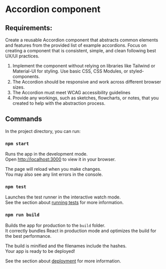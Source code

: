 # Accordion component

## Requirements:

Create a reusable Accordion component that abstracts common elements and features from the provided list of example accordions. Focus on creating a component that is consistent, simple, and clean following best UX/UI practices.

1. Implement the component without relying on libraries like Tailwind or Material-UI for styling. Use basic CSS, CSS Modules, or styled-components.
1. The Accordion should be responsive and work across different browser sizes.
1. The Accordion must meet WCAG accessibility guidelines
1. Provide any workings, such as sketches, flowcharts, or notes, that you created to
   help with the abstraction process.

## Commands

In the project directory, you can run:

### `npm start`

Runs the app in the development mode.\
Open [http://localhost:3000](http://localhost:3000) to view it in your browser.

The page will reload when you make changes.\
You may also see any lint errors in the console.

### `npm test`

Launches the test runner in the interactive watch mode.\
See the section about [running tests](https://facebook.github.io/create-react-app/docs/running-tests) for more information.

### `npm run build`

Builds the app for production to the `build` folder.\
It correctly bundles React in production mode and optimizes the build for the best performance.

The build is minified and the filenames include the hashes.\
Your app is ready to be deployed!

See the section about [deployment](https://facebook.github.io/create-react-app/docs/deployment) for more information.
